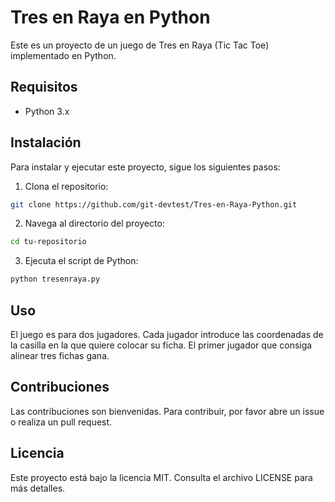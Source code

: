 # Tres en Raya en Python

Este es un proyecto de un juego de Tres en Raya (Tic Tac Toe) implementado en Python.

## Requisitos

- Python 3.x

## Instalación

Para instalar y ejecutar este proyecto, sigue los siguientes pasos:

1. Clona el repositorio:

```bash
git clone https://github.com/git-devtest/Tres-en-Raya-Python.git
```

2. Navega al directorio del proyecto:
```bash
cd tu-repositorio
```

3. Ejecuta el script de Python:
```bash
python tresenraya.py
```

## Uso
El juego es para dos jugadores. Cada jugador introduce las coordenadas de la casilla en la que quiere colocar su ficha. El primer jugador que consiga alinear tres fichas gana.

## Contribuciones
Las contribuciones son bienvenidas. Para contribuir, por favor abre un issue o realiza un pull request.

## Licencia
Este proyecto está bajo la licencia MIT. Consulta el archivo LICENSE para más detalles.
